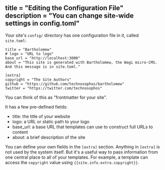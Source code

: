 title = "Editing the Configuration File"
description = "You can change site-wide settings in config.toml"
---
Your site's `config/` directory has one configuration file in it, called `site.toml`:

```
title = "Bartholomew"
# logo = "URL to logo"
base_url = "http://localhost:3000"
about = "This site is generated with Bartholomew, the Wagi micro-CMS. And this message is in site.toml."

[extra]
copyright = "The Site Authors"
github = "https://github.com/technosophos/bartholomew"
twitter = "https://twitter.com/technosophos"
```

You can think of this as "frontmatter for your site".

It has a few pre-defined fields:

- title: the title of your website
- logo: a URL or static path to your logo
- base_url: a base URL that templates can use to construct full URLs to content
- about: a brief description of the site

You can define your own fields in the `[extra]` section. Anything in `[extra]` is not
used by the system itself. But it's a useful way to pass information from one central
place to all of your templates. For example, a template can access the `copyright` value
using `{{site.info.extra.copyright}}`.